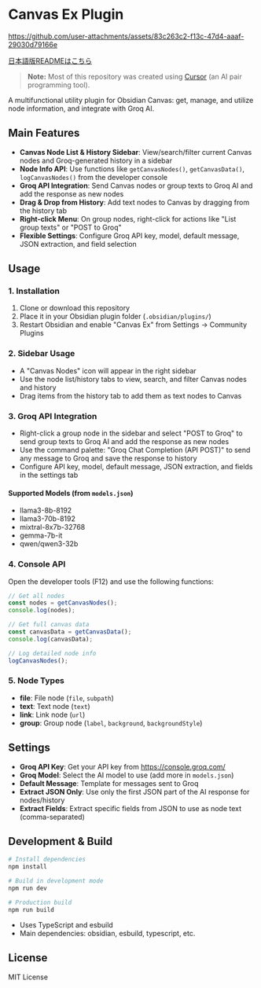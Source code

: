 # Canvas Ex Plugin


https://github.com/user-attachments/assets/83c263c2-f13c-47d4-aaaf-29030d79166e


[日本語版READMEはこちら](./README.ja.md)

> **Note:** Most of this repository was created using [Cursor](https://www.cursor.so/) (an AI pair programming tool).

A multifunctional utility plugin for Obsidian Canvas: get, manage, and utilize node information, and integrate with Groq AI.

## Main Features

- **Canvas Node List & History Sidebar**: View/search/filter current Canvas nodes and Groq-generated history in a sidebar
- **Node Info API**: Use functions like `getCanvasNodes()`, `getCanvasData()`, `logCanvasNodes()` from the developer console
- **Groq API Integration**: Send Canvas nodes or group texts to Groq AI and add the response as new nodes
- **Drag & Drop from History**: Add text nodes to Canvas by dragging from the history tab
- **Right-click Menu**: On group nodes, right-click for actions like "List group texts" or "POST to Groq"
- **Flexible Settings**: Configure Groq API key, model, default message, JSON extraction, and field selection

## Usage

### 1. Installation

1. Clone or download this repository
2. Place it in your Obsidian plugin folder (`.obsidian/plugins/`)
3. Restart Obsidian and enable "Canvas Ex" from Settings → Community Plugins

### 2. Sidebar Usage

- A "Canvas Nodes" icon will appear in the right sidebar
- Use the node list/history tabs to view, search, and filter Canvas nodes and history
- Drag items from the history tab to add them as text nodes to Canvas

### 3. Groq API Integration

- Right-click a group node in the sidebar and select "POST to Groq" to send group texts to Groq AI and add the response as new nodes
- Use the command palette: "Groq Chat Completion (API POST)" to send any message to Groq and save the response to history
- Configure API key, model, default message, JSON extraction, and fields in the settings tab

#### Supported Models (from `models.json`)
- llama3-8b-8192
- llama3-70b-8192
- mixtral-8x7b-32768
- gemma-7b-it
- qwen/qwen3-32b

### 4. Console API

Open the developer tools (F12) and use the following functions:

```js
// Get all nodes
const nodes = getCanvasNodes();
console.log(nodes);

// Get full canvas data
const canvasData = getCanvasData();
console.log(canvasData);

// Log detailed node info
logCanvasNodes();
```

### 5. Node Types

- **file**: File node (`file`, `subpath`)
- **text**: Text node (`text`)
- **link**: Link node (`url`)
- **group**: Group node (`label`, `background`, `backgroundStyle`)

## Settings

- **Groq API Key**: Get your API key from https://console.groq.com/
- **Groq Model**: Select the AI model to use (add more in `models.json`)
- **Default Message**: Template for messages sent to Groq
- **Extract JSON Only**: Use only the first JSON part of the AI response for nodes/history
- **Extract Fields**: Extract specific fields from JSON to use as node text (comma-separated)

## Development & Build

```bash
# Install dependencies
npm install

# Build in development mode
npm run dev

# Production build
npm run build
```

- Uses TypeScript and esbuild
- Main dependencies: obsidian, esbuild, typescript, etc.

## License

MIT License 
